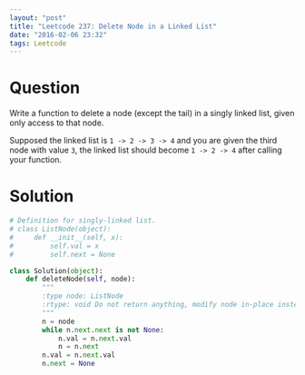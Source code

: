 ```yaml
---
layout: "post"
title: "Leetcode 237: Delete Node in a Linked List"
date: "2016-02-06 23:32"
tags: Leetcode
---
```


# Question

Write a function to delete a node (except the tail) in a singly linked list, given only access to that node.

Supposed the linked list is `1 -> 2 -> 3 -> 4` and you are given the third node with value `3`, the linked list should become `1 -> 2 -> 4` after calling your function.

# Solution

```python
# Definition for singly-linked list.
# class ListNode(object):
#     def __init__(self, x):
#         self.val = x
#         self.next = None

class Solution(object):
    def deleteNode(self, node):
        """
        :type node: ListNode
        :rtype: void Do not return anything, modify node in-place instead.
        """
        n = node
        while n.next.next is not None:
            n.val = n.next.val
            n = n.next
        n.val = n.next.val
        n.next = None

```
